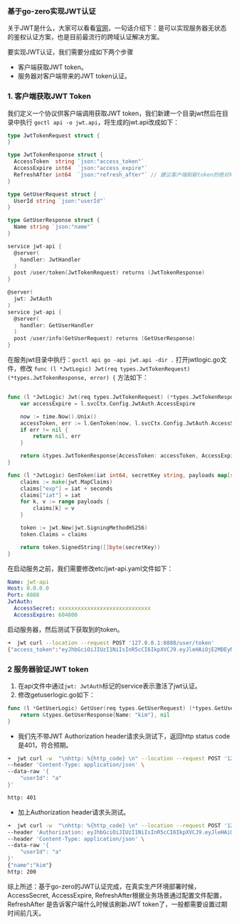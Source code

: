 ### 基于go-zero实现JWT认证

关于JWT是什么，大家可以看看[官网](https://jwt.io/)，一句话介绍下：是可以实现服务器无状态的鉴权认证方案，也是目前最流行的跨域认证解决方案。

要实现JWT认证，我们需要分成如下两个步骤

* 客户端获取JWT token。
* 服务器对客户端带来的JWT token认证。

### 1.  客户端获取JWT Token

我们定义一个协议供客户端调用获取JWT token，我们新建一个目录jwt然后在目录中执行 `goctl api -o jwt.api`，将生成的jwt.api改成如下：

````go
type JwtTokenRequest struct {
}

type JwtTokenResponse struct {
  AccessToken  string `json:"access_token"`
  AccessExpire int64  `json:"access_expire"`
  RefreshAfter int64  `json:"refresh_after"` // 建议客户端刷新token的绝对时间
}

type GetUserRequest struct { 
  UserId string `json:"userId"`
}

type GetUserResponse struct {
  Name string `json:"name"`
}

service jwt-api {
  @server(
    handler: JwtHandler
  )
  post /user/token(JwtTokenRequest) returns (JwtTokenResponse)
}

@server(
  jwt: JwtAuth
)
service jwt-api {
  @server(
    handler: GetUserHandler
  )
  post /user/info(GetUserRequest) returns (GetUserResponse)
}
````

在服务jwt目录中执行：`goctl api go -api jwt.api -dir .`
打开jwtlogic.go文件，修改 `func (l *JwtLogic) Jwt(req types.JwtTokenRequest) (*types.JwtTokenResponse, error) {` 方法如下：

```go

func (l *JwtLogic) Jwt(req types.JwtTokenRequest) (*types.JwtTokenResponse, error) {
	var accessExpire = l.svcCtx.Config.JwtAuth.AccessExpire

	now := time.Now().Unix()
	accessToken, err := l.GenToken(now, l.svcCtx.Config.JwtAuth.AccessSecret, nil, accessExpire)
	if err != nil {
		return nil, err
	}

	return &types.JwtTokenResponse{AccessToken: accessToken, AccessExpire: now + accessExpire, RefreshAfter: now + accessExpire/2}, nil
}

func (l *JwtLogic) GenToken(iat int64, secretKey string, payloads map[string]interface{}, seconds int64) (string, error) {
	claims := make(jwt.MapClaims)
	claims["exp"] = iat + seconds
	claims["iat"] = iat
	for k, v := range payloads {
		claims[k] = v
	}

	token := jwt.New(jwt.SigningMethodHS256)
	token.Claims = claims

	return token.SignedString([]byte(secretKey))
}
```

在启动服务之前，我们需要修改etc/jwt-api.yaml文件如下：
```yaml
Name: jwt-api
Host: 0.0.0.0
Port: 8888
JwtAuth:
  AccessSecret: xxxxxxxxxxxxxxxxxxxxxxxxxxxxx
  AccessExpire: 604800
```
启动服务器，然后测试下获取到的token。

```sh
➜  jwt curl --location --request POST '127.0.0.1:8888/user/token'
{"access_token":"eyJhbGciOiJIUzI1NiIsInR5cCI6IkpXVCJ9.eyJleHAiOjE2MDEyNjE0MjksImlhdCI6MTYwMDY1NjYyOX0.6u_hpE_4m5gcI90taJLZtvfekwUmjrbNJ-5saaDGeQc","access_expire":1601261429,"refresh_after":1600959029}
```



### 2 服务器验证JWT token

1. 在api文件中通过`jwt: JwtAuth`标记的service表示激活了jwt认证。
2. 修改getuserlogic.go如下：

```go
func (l *GetUserLogic) GetUser(req types.GetUserRequest) (*types.GetUserResponse, error) {
	return &types.GetUserResponse{Name: "kim"}, nil
}
```

* 我们先不带JWT Authorization header请求头测试下，返回http status code是401，符合预期。

```sh
➜  jwt curl -w  "\nhttp: %{http_code} \n" --location --request POST '127.0.0.1:8888/user/info' \
--header 'Content-Type: application/json' \
--data-raw '{
    "userId": "a"
}'

http: 401
```

* 加上Authorization header请求头测试。

```sh
➜  jwt curl -w  "\nhttp: %{http_code} \n" --location --request POST '127.0.0.1:8888/user/info' \
--header 'Authorization: eyJhbGciOiJIUzI1NiIsInR5cCI6IkpXVCJ9.eyJleHAiOjE2MDEyNjE0MjksImlhdCI6MTYwMDY1NjYyOX0.6u_hpE_4m5gcI90taJLZtvfekwUmjrbNJ-5saaDGeQc' \
--header 'Content-Type: application/json' \
--data-raw '{
    "userId": "a"
}'
{"name":"kim"}
http: 200
```



综上所述：基于go-zero的JWT认证完成，在真实生产环境部署时候，AccessSecret, AccessExpire, RefreshAfter根据业务场景通过配置文件配置，RefreshAfter 是告诉客户端什么时候该刷新JWT token了，一般都需要设置过期时间前几天。

